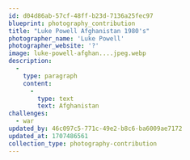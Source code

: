 ```yaml
---
id: d04d86ab-57cf-48ff-b23d-7136a25fec97
blueprint: photography_contribution
title: "Luke Powell Afghanistan 1980's"
photographer_name: 'Luke Powell'
photographer_website: '?'
image: luke-powell-afghan....jpeg.webp
description:
  -
    type: paragraph
    content:
      -
        type: text
        text: Afghanistan
challenges:
  - war
updated_by: 46c097c5-771c-49e2-b8c6-ba6009ae7172
updated_at: 1707486561
collection_type: photography-contribution
---
```


